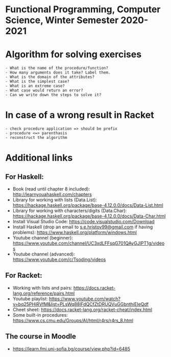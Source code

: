 # Functional Programming, Computer Science, Winter Semester 2020-2021 

# Algorithm for solving exercises
    - What is the name of the procedure/function?
    - How many arguments does it take? Label them.
    - What is the domain of the attributes?
    - What is the simplest case?
    - What is an extreme case?
    - What case would return an error?
    - Can we write down the steps to solve it?

# In case of a wrong result in Racket
    - check procedure application => should be prefix
    - procedure <=> parenthasis
    - reconstruct the algorithm

# Additional links
## For Haskell:
 - Book (read until chapter 8 included): http://learnyouahaskell.com/chapters
 - Library for working with lists (Data.List): https://hackage.haskell.org/package/base-4.12.0.0/docs/Data-List.html 
 - Library for working with characters/digits (Data.Char): https://hackage.haskell.org/package/base-4.12.0.0/docs/Data-Char.html 
 - Install Visual Studio Code: https://code.visualstudio.com/Download
 - Install Haskell (drop an email to s.e.hristov99@gmail.com if having problems): https://www.haskell.org/platform/windows.html
 - Youtube channel (beginner): https://www.youtube.com/channel/UC3xdLFFsqG701QAyGJIPT1g/videos
 - Youtube channel (advanced): https://www.youtube.com/c/Tsoding/videos
## For Racket:
- Working with lists and pairs: https://docs.racket-lang.org/reference/pairs.html
- Youtube playlist: https://www.youtube.com/watch?v=bq25PHiRVfM&list=PLsWq88lFdQCfZtDRUQVuGGbnthiEIeQdf
- Cheet sheet: https://docs.racket-lang.org/racket-cheat/index.html
- Some built-in procedures: https://www.cs.cmu.edu/Groups/AI/html/r4rs/r4rs_8.html
## The course in Moodle
 - https://learn.fmi.uni-sofia.bg/course/view.php?id=6485